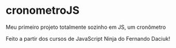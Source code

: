 # cronometroJS
Meu primeiro projeto totalmente sozinho em JS, um cronômetro

Feito a partir dos cursos de JavaScript Ninja do Fernando Daciuk!
